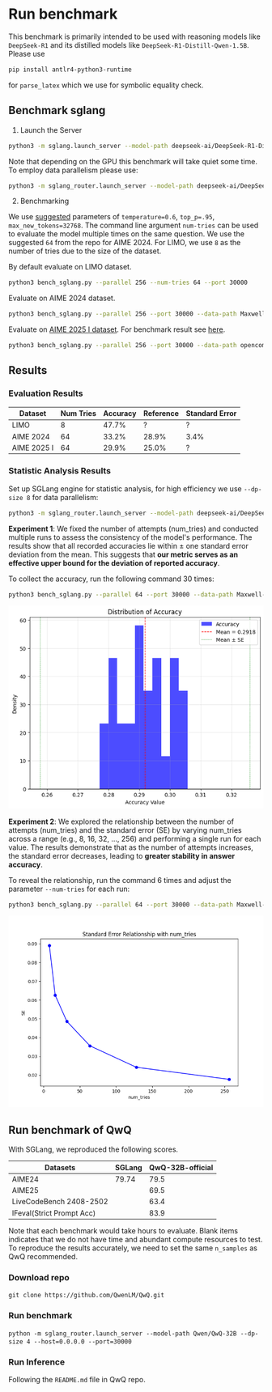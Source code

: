 # Run benchmark

This benchmark is primarily intended to be used with reasoning models like `DeepSeek-R1` and its distilled models like `DeepSeek-R1-Distill-Qwen-1.5B`. Please use

```bash
pip install antlr4-python3-runtime
```

for `parse_latex` which we use for symbolic equality check.

## Benchmark sglang

1. Launch the Server
```bash
python3 -m sglang.launch_server --model-path deepseek-ai/DeepSeek-R1-Distill-Qwen-1.5B --port 30000
```

Note that depending on the GPU this benchmark will take quiet some time. To employ data parallelism please use:

```bash
python3 -m sglang_router.launch_server --model-path deepseek-ai/DeepSeek-R1-Distill-Qwen-1.5B --port 30000 --dp-size 4
```


2. Benchmarking

We use [suggested](https://github.com/deepseek-ai/DeepSeek-R1) parameters of `temperature=0.6`, `top_p=.95`, `max_new_tokens=32768`. The command line argument `num-tries` can be used to evaluate the model multiple times on the same question. We use the suggested `64` from the repo for AIME 2024. For LIMO, we use `8` as the number of tries due to the size of the dataset.

By default evaluate on LIMO dataset.

```bash
python3 bench_sglang.py --parallel 256 --num-tries 64 --port 30000
```

Evaluate on AIME 2024 dataset.

```bash
python3 bench_sglang.py --parallel 256 --port 30000 --data-path Maxwell-Jia/AIME_2024 --question-key Problem --answer-key Answer --num-tries 64
```

Evaluate on [AIME 2025 I dataset](https://huggingface.co/datasets/opencompass/AIME2025). For benchmark result see [here](https://matharena.ai/).

```bash
python3 bench_sglang.py --parallel 256 --port 30000 --data-path opencompass/AIME2025 --question-key question --answer-key answer --num-tries 64
```
## Results

### Evaluation Results
| Dataset    | Num Tries | Accuracy | Reference | Standard Error |
|------------|-----------|----------|-----------|-----------|
| LIMO       | 8         | 47.7%    | ?         | ?         |
| AIME 2024  | 64        | 33.2%    | 28.9%     | 3.4%       |
| AIME 2025 I| 64        | 29.9%    | 25.0%     |  ?        |

### Statistic Analysis Results
Set up SGLang engine for statistic analysis, for high efficiency we use `--dp-size 8` for data parallelism:
```bash
python3 -m sglang_router.launch_server --model-path deepseek-ai/DeepSeek-R1-Distill-Qwen-1.5B --port 30000 --dp-size 8
```
**Experiment 1**:
We fixed the number of attempts (num_tries) and conducted multiple runs to assess the consistency of the model's performance. The results show that all recorded accuracies lie within ± one standard error deviation from the mean. This suggests that **our metric serves as an effective upper bound for the deviation of reported accuracy**.

To collect the accuracy, run the following command 30 times:
```bash
python3 bench_sglang.py --parallel 64 --port 30000 --data-path Maxwell-Jia/AIME_2024 --question-key Problem --answer-key Answer --num-tries 64
```

![acc_hist](figure/Acc_histplot.png)


**Experiment 2**: We explored the relationship between the number of attempts (num_tries) and the standard error (SE) by varying num_tries across a range (e.g., 8, 16, 32, ..., 256) and performing a single run for each value. The results demonstrate that as the number of attempts increases, the standard error decreases, leading to **greater stability in answer accuracy**.

To reveal the relationship, run the command 6 times and adjust the parameter `--num-tries` for each run:
```bash
python3 bench_sglang.py --parallel 64 --port 30000 --data-path Maxwell-Jia/AIME_2024 --question-key Problem --answer-key Answer --num-tries <num_tries>
```
![SE_num_tries](figure/SE_numtries.png)

## Run benchmark of QwQ

With SGLang, we reproduced the following scores.

| Datasets                 | SGLang   | QwQ-32B-official |
|--------------------------|----------|------------------|
| AIME24                   | 79.74    | 79.5             |
| AIME25                   |          | 69.5             |
| LiveCodeBench 2408-2502  |          | 63.4             |
| IFeval(Strict Prompt Acc)|          | 83.9             |

Note that each benchmark would take hours to evaluate. Blank items indicates that we do not have time and abundant compute resources to test. To reproduce the results accurately, we need to set the same `n_samples` as QwQ recommended.


### Download repo
```
git clone https://github.com/QwenLM/QwQ.git

```

### Run benchmark
```
python -m sglang_router.launch_server --model-path Qwen/QwQ-32B --dp-size 4 --host=0.0.0.0 --port=30000
```

### Run Inference

Following the `README.md` file in QwQ repo.

